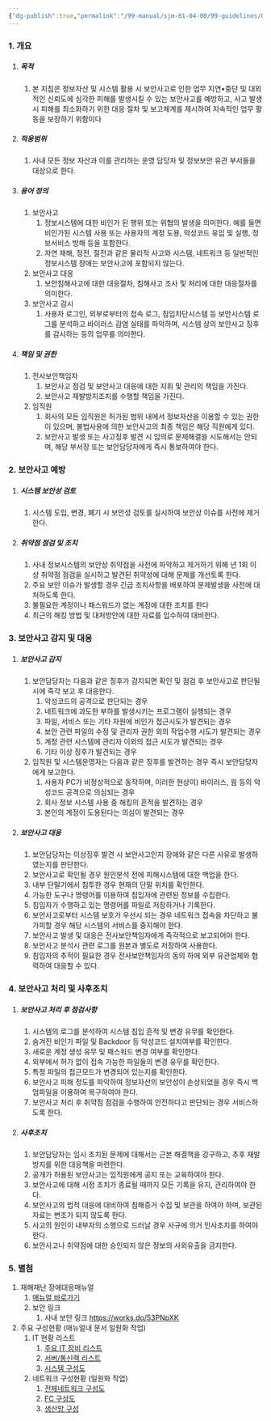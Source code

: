 ```yaml
---
{"dg-publish":true,"permalink":"/99-manual/sjm-01-04-00/99-guidelines/0305-security-event/","title":"22.3.5 IT보안사고대응지침","tags":["정보보안관리규정","보안","기술적보안","보안사고대응"],"noteIcon":"","created":"","updated":""}
---
```


### 1. 개요
1. ##### 목적
	1. 본 지침은 정보자산 및 시스템 활용 시 보안사고로 인한 업무 지연•중단 및 대외적인 신뢰도에 심각한 피해를 발생시킬 수 있는 보안사고를 예방하고, 사고 발생시 피해를 최소화하기 위한 대응 절차 및 보고체계를 제시하여 지속적인 업무 활동을 보장하기 위함이다
2. ##### 적용범위
	1. 사내 모든 정보 자산과 이를 관리하는 운영 담당자 및 정보보안 유관 부서들을 대상으로 한다. 
3. ##### 용어 정의
	1. 보안사고
		1. 정보시스템에 대한 비인가 된 행위 또는 위협의 발생을 의미한다. 예를 들면 비인가된 시스템 사용 또는 사용자의 계정 도용, 악성코드 유입 및 실행, 정보서비스 방해 등을 포함한다. 
		2. 자연 재해, 정전, 절전과 같은 물리적 사고와 시스템, 네트워크 등 일반적인 정보시스템 장애는 보안사고에 포함되지 않는다.
	2. 보안사고 대응
		1. 보안침해사고에 대한 대응절차, 침해사고 조사 및 처리에 대한 대응절차를 의미한다.  
	3. 보안사고 감시
		1. 사용자 로그인, 외부로부터의 접속 로그, 침입차단시스템 등 보안시스템 로그를 분석하고 바이러스 감염 실태를 파악하며, 시스템 상의 보안사고 징후를 감시하는 등의 업무를 의미한다. 
4. ##### 책임 및 권한
	1. 전사보안책임자
		1. 보안사고 점검 및 보안사고 대응에 대한 지휘 및 관리의 책임을 가진다.  
		2. 보안사고 재발방지조치를 수행할 책임을 가진다.  
	2. 임직원
		1. 회사의 모든 임직원은 허가된 범위 내에서 정보자산을 이용할 수 있는 권한이 있으며, 불법사용에 의한 보안사고의 최종 책임은 해당 직원에게 있다. 
		2. 보안사고 발생 또는 사고징후 발견 시 임의로 문제해결을 시도해서는 안되며, 해당 부서장 또는 보안담당자에게 즉시 통보하여야 한다. 
### 2. 보안사고 예방
1. ##### 시스템 보안성 검토
	1. 시스템 도입, 변경, 폐기 시 보안성 검토를 실시하여 보안상 이슈를 사전에 제거한다.
2. ##### 취약점 점검 및 조치
	1. 사내 정보시스템의 보안상 취약점을 사전에 파악하고 제거하기 위해 년 1회 이상 취약점 점검을 실시하고 발견된 취약성에 대해 문제를 개선토록 한다. 
	2. 주요 보안 이슈가 발생할 경우 긴급 조치사항을 배포하여 문제발생을 사전에 대처하도록 한다.
	3. 불필요한 계정이나 패스워드가 없는 계정에 대한 조치를 한다
	4. 최근의 해킹 방법 및 대처방안에 대한 자료를 입수하여 대비한다. 
### 3. 보안사고 감지 및 대응
1. ##### 보안사고 감지
	1. 보안담당자는 다음과 같은 징후가 감지되면 확인 및 점검 후 보안사고로 판단될 시에 즉각 보고 후 대응한다. 
		1. 악성코드의 공격으로 판단되는 경우 
		2. 네트워크에 과도한 부하를 발생시키는 프로그램이 실행되는 경우
		3. 파일, 서비스 또는 기타 자원에 비인가 접근시도가 발견되는 경우
		4. 보안 관련 파일의 수정 및 관리자 권한 외의 작업수행 시도가 발견되는 경우
		5. 계정 관련 시스템에 관리자 이외의 접근 시도가 발견되는 경우
		6. 기타 이상 징후가 발견되는 경우
	2. 임직원 및 시스템운영자는 다음과 같은 징후를 발견하는 경우 즉시 보안담당자에게 보고한다.
		1. 사용자 PC가 비정상적으로 동작하며, 이러한 현상이) 바이러스, 웜 등의 악성코드 공격으로 의심되는 경우
		2. 회사 정보 시스템 사용 중 해킹의 흔적을 발견하는 경우
		3. 본인의 계정이 도용된다는 의심이 발견되는 경우
2. ##### 보안사고 대응
	1. 보안담당자는 이상징후 발견 시 보안사고인지 장애와 같은 다른 사유로 발생하였는지를 판단한다. 
	2. 보안사고로 확인될 경우 원인분석 전에 피해시스템에 대한 백업을 한다.
	3. 내부 단말기에서 침투한 경우 현재의 단말 위치를 확인한다. 
	4. 가능한 도구나 명령어를 이용하여 침입자에 관련된 정보를 수집한다. 
	5. 침입자가 수행하고 있는 명령어를 파일로 저장하거나 기록한다. 
	6. 보안사고로부터 시스템 보호가 우선시 되는 경우 네트워크 접속을 차단하고 불가피할 경우 해당 시스템의 서비스를 중지해야 한다. 
	7. 보안사고 발생 및 대응은 전사보안책임자에게 즉각적으로 보고되어야 한다. 
	8. 보안사고 분석시 관련 로그를 원본과 별도로 저장하여 사용한다.
	9. 침입자의 추적이 필요한 경우 전사보안책임자의 동의 하에 외부 유관업체와 협력하여 대응할 수 있다.
### 4. 보안사고 처리 및 사후조치
1. ##### 보안사고 처리 후 점검사항
	1. 시스템의 로그를 분석하여 시스템 침입 흔적 및 변경 유무를 확인한다. 
	2. 숨겨진 비인가 파일 및 Backdoor 등 악성코드 설치여부를 확인한다. 
	3. 새로운 계정 생성 유무 및 패스워드 변경 여부를 확인한다. 
	4. 외부에서 허가 없이 접속 가능한 파일들의 변경 유무를 확인한다.
	5. 특정 파일의 접근모드가 변경되어 있는지를 확인한다. 
	6. 보안사고 피해 정도를 파악하여 정보자산의 보안성이 손상되었을 경우 즉시 백업파일을 이용하여 복구하여야 한다. 
	7. 보안사고 처리 후 취약점 점검을 수행하여 안전하다고 판단되는 경우 서비스하도록 한다.
2. ##### 사후조치 
	1. 보안담당자는 임시 조치된 문제에 대해서는 근본 해결책을 강구하고, 추후 재발방지를 위한 대응책을 마련한다.  
	2. 공개가 허용된 보안사고는 임직원에게 공지 또는 교육하여야 한다. 
	3. 보안사고에 대해 시정 조치가 종료될 때까지 모든 기록을 유지, 관리하여야 한다.
	4. 보안사고의 법적 대응에 대비하여 침해증거 수집 및 보관을 하여야 하며, 보관된 자료는 변조가 되지 않도록 한다.
	5. 사고의 원인이 내부자의 소행으로 드러날 경우 사규에 의거 인사조치를 하여야 한다.
	6. 보안사고나 취약점에 대한 승인되지 않은 정보의 사외유출을 금지한다. 
### 5. 별첨
1. 재해재난 장애대응매뉴얼
	1. [매뉴얼 바로가기](http://211.228.165.94/Manual/web/viewer.html?file=./SJM_01_04_00/22_3_6.pdf#page=1)
	2. 보안 링크
		1. 사내 보안 링크 https://works.do/53PNpXK
2. 주요 구성현황 (매뉴얼내 문서 일원화 작업)
	1.  IT 현황 리스트
		1. [주요 IT 장비 리스트](http://211.228.165.94/Manual/web/viewer.html?file=./SJM_01_04_00/22_3_6.pdf#page=22)
		2. [서버/통신랙 리스트](http://211.228.165.94/Manual/web/viewer.html?file=./SJM_01_04_00/22_3_6.pdf#page=25)
		3. [시스템 구성도](http://211.228.165.94/Manual/web/viewer.html?file=./SJM_01_04_00/22_3_6.pdf#page=26)
	2. 네트워크 구성현황 (일원화 작업)
		1. [전체네트워크 구성도](http://211.228.165.94/Manual/web/viewer.html?file=./SJM_01_04_00/22_3_6.pdf#page=28)
		2. [FC 구성도](http://211.228.165.94/Manual/web/viewer.html?file=./SJM_01_04_00/22_3_6.pdf#page=29)
		3. [생산망 구성](http://211.228.165.94/Manual/web/viewer.html?file=./SJM_01_04_00/22_3_6.pdf#page=30)


